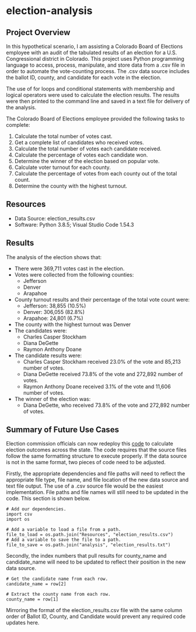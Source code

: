 # election-analysis

## Project Overview
In this hypothetical scenario, I am assisting a Colorado Board of Elections employee with an audit of the tabulated results of an election for a U.S. Congressional district in Colorado. This project uses Python programming language to access, process, manipulate, and store data from a .csv file in order to automate the vote-counting process. The .csv data source includes the ballot ID, county, and candidate for each vote in the election. 

The use of for loops and conditional statements with membership and logical operators were used to calculate the election results. The results were then printed to the command line and saved in a text file for delivery of the analysis. 

The Colorado Board of Elections employee provided the following tasks to complete:

1. Calculate the total number of votes cast.
2. Get a complete list of candidates who received votes.
3. Calculate the total number of votes each candidate received.
4. Calculate the percentage of votes each candidate won.
5. Determine the winner of the election based on popular vote.
6. Calculate voter turnout for each county.
7. Calculate the percentage of votes from each county out of the total count.
8. Determine the county with the highest turnout.

## Resources
- Data Source: election_results.csv
- Software: Python 3.8.5; Visual Studio Code 1.54.3

## Results
The analysis of the election shows that:
- There were 369,711 votes cast in the election.
- Votes were collected from the following counties:
  - Jefferson
  - Denver
  - Arapahoe
- County turnout results and their percentage of the total vote count were:
  - Jefferson: 38,855 (10.5%)
  - Denver: 306,055 (82.8%)
  - Arapahoe: 24,801 (6.7%)
- The county with the highest turnout was Denver
- The candidates were:
  - Charles Casper Stockham
  - Diana DeGette
  - Raymon Anthony Doane
- The candidate results were:
  - Charles Casper Stockham received 23.0% of the vote and 85,213 number of votes.  
  - Diana DeGette received 73.8% of the vote and 272,892 number of votes.  
  - Raymon Anthony Doane received 3.1% of the vote and 11,606 number of votes.  
- The winner of the election was:
  - Diana DeGette, who received 73.8% of the vote and 272,892 number of votes.

## Summary of Future Use Cases
Election commission officials can now redeploy this [code](https://github.com/tysonseang/election-analysis/blob/main/PyPoll_Challenge.py) to calculate election outcomes across the state. The code requires that the source files follow the same formatting structure to execute properly. If the data source is not in the same format, two pieces of code need to be adjusted. 

Firstly, the appropriate dependencies and file paths will need to reflect the appropriate file type, file name, and file location of the new data source and text file output. The use of a .csv source file would be the easiest implementation. File paths and file names will still need to be updated in the code. This section is shown below.

```
# Add our dependencies.
import csv
import os

# Add a variable to load a file from a path.
file_to_load = os.path.join("Resources", "election_results.csv")
# Add a variable to save the file to a path.
file_to_save = os.path.join("analysis", "election_results.txt")
```

Secondly, the index numbers that pull results for county_name and candidate_name will need to be updated to reflect their position in the new data source.   

```
# Get the candidate name from each row.
candidate_name = row[2]

# Extract the county name from each row.
county_name = row[1]
```
Mirroring the format of the election_results.csv file with the same column order of Ballot ID, County, and Candidate would prevent any required code updates here. 
